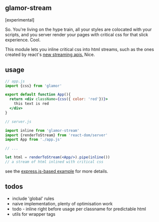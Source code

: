 glamor-stream
---

[experimental]

So. You're living on the hype train, all your styles are colocated with your scripts,
and you server render your pages with critical css for that slick experience. Cool.

This module lets you inline critical css into html streams, such as the ones created
by react's [new streaming apis.](https://github.com/facebook/react/blob/master/docs/docs/reference-react-dom-node-stream.md)
Nice.


usage
---

```jsx
// app.js
import {css} from 'glamor'

export default function App(){
  return <div className={css({ color: 'red'})}>
    this text is red
  </div>
}

// server.js

import inline from 'glamor-stream'
import {renderToStream} from 'react-dom/server'
import App from './app.js'

// ...

let html = renderToStream(<App/>).pipe(inline())
// a stream of html inlined with critical css

```

see the [express.js-based example](blob/master/example/server.js) for more details.

todos
---

- include 'global' rules
- naive implementation, plenty of optimisation work
- todo - inline right before usage per classname for predictable html
- utils for wrapper tags

